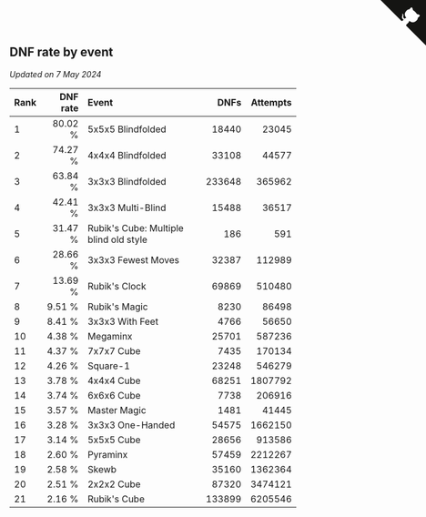 ## DNF rate by event

*Updated on  7 May 2024*

| Rank | DNF rate | Event | DNFs | Attempts |
| :--- | ---: | :--- | ---: | ---: |
| 1 | 80.02 % | 5x5x5 Blindfolded | 18440 | 23045 |
| 2 | 74.27 % | 4x4x4 Blindfolded | 33108 | 44577 |
| 3 | 63.84 % | 3x3x3 Blindfolded | 233648 | 365962 |
| 4 | 42.41 % | 3x3x3 Multi-Blind | 15488 | 36517 |
| 5 | 31.47 % | Rubik's Cube: Multiple blind old style | 186 | 591 |
| 6 | 28.66 % | 3x3x3 Fewest Moves | 32387 | 112989 |
| 7 | 13.69 % | Rubik's Clock | 69869 | 510480 |
| 8 | 9.51 % | Rubik's Magic | 8230 | 86498 |
| 9 | 8.41 % | 3x3x3 With Feet | 4766 | 56650 |
| 10 | 4.38 % | Megaminx | 25701 | 587236 |
| 11 | 4.37 % | 7x7x7 Cube | 7435 | 170134 |
| 12 | 4.26 % | Square-1 | 23248 | 546279 |
| 13 | 3.78 % | 4x4x4 Cube | 68251 | 1807792 |
| 14 | 3.74 % | 6x6x6 Cube | 7738 | 206916 |
| 15 | 3.57 % | Master Magic | 1481 | 41445 |
| 16 | 3.28 % | 3x3x3 One-Handed | 54575 | 1662150 |
| 17 | 3.14 % | 5x5x5 Cube | 28656 | 913586 |
| 18 | 2.60 % | Pyraminx | 57459 | 2212267 |
| 19 | 2.58 % | Skewb | 35160 | 1362364 |
| 20 | 2.51 % | 2x2x2 Cube | 87320 | 3474121 |
| 21 | 2.16 % | Rubik's Cube | 133899 | 6205546 |


<a href="https://github.com/JustinTimeCuber/wca_statistics" class="github-corner" aria-label="View source on Github"><svg width="80" height="80" viewBox="0 0 250 250" style="fill:#151513; color:#fff; position: absolute; top: 0; border: 0; right: 0;" aria-hidden="true"><path d="M0,0 L115,115 L130,115 L142,142 L250,250 L250,0 Z"></path><path d="M128.3,109.0 C113.8,99.7 119.0,89.6 119.0,89.6 C122.0,82.7 120.5,78.6 120.5,78.6 C119.2,72.0 123.4,76.3 123.4,76.3 C127.3,80.9 125.5,87.3 125.5,87.3 C122.9,97.6 130.6,101.9 134.4,103.2" fill="currentColor" style="transform-origin: 130px 106px;" class="octo-arm"></path><path d="M115.0,115.0 C114.9,115.1 118.7,116.5 119.8,115.4 L133.7,101.6 C136.9,99.2 139.9,98.4 142.2,98.6 C133.8,88.0 127.5,74.4 143.8,58.0 C148.5,53.4 154.0,51.2 159.7,51.0 C160.3,49.4 163.2,43.6 171.4,40.1 C171.4,40.1 176.1,42.5 178.8,56.2 C183.1,58.6 187.2,61.8 190.9,65.4 C194.5,69.0 197.7,73.2 200.1,77.6 C213.8,80.2 216.3,84.9 216.3,84.9 C212.7,93.1 206.9,96.0 205.4,96.6 C205.1,102.4 203.0,107.8 198.3,112.5 C181.9,128.9 168.3,122.5 157.7,114.1 C157.9,116.9 156.7,120.9 152.7,124.9 L141.0,136.5 C139.8,137.7 141.6,141.9 141.8,141.8 Z" fill="currentColor" class="octo-body"></path></svg></a><style>.github-corner:hover .octo-arm{animation:octocat-wave 560ms ease-in-out}@keyframes octocat-wave{0%,100%{transform:rotate(0)}20%,60%{transform:rotate(-25deg)}40%,80%{transform:rotate(10deg)}}@media (max-width:500px){.github-corner:hover .octo-arm{animation:none}.github-corner .octo-arm{animation:octocat-wave 560ms ease-in-out}}</style>
